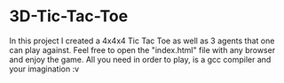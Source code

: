 # 3D-Tic-Tac-Toe
In this project I created a 4x4x4 Tic Tac Toe as well as 3 agents that one can play against.
Feel free to open the "index.html" file with any browser and enjoy the game.
All you need in order to play, is a gcc compiler and your imagination :v
